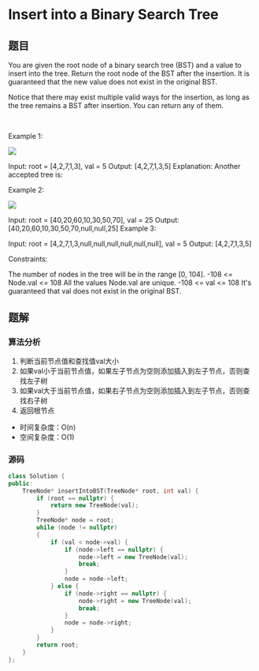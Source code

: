 # Insert into a Binary Search Tree
## 题目
You are given the root node of a binary search tree (BST) and a value to insert into the tree. Return the root node of the BST after the insertion. It is guaranteed that the new value does not exist in the original BST.

Notice that there may exist multiple valid ways for the insertion, as long as the tree remains a BST after insertion. You can return any of them.

 

Example 1:

![](https://assets.leetcode.com/uploads/2020/10/05/insertbst.jpg)


Input: root = [4,2,7,1,3], val = 5
Output: [4,2,7,1,3,5]
Explanation: Another accepted tree is:

Example 2:

![](https://assets.leetcode.com/uploads/2020/10/05/bst.jpg)

Input: root = [40,20,60,10,30,50,70], val = 25
Output: [40,20,60,10,30,50,70,null,null,25]
Example 3:

Input: root = [4,2,7,1,3,null,null,null,null,null,null], val = 5
Output: [4,2,7,1,3,5]
 

Constraints:

The number of nodes in the tree will be in the range [0, 104].
-108 <= Node.val <= 108
All the values Node.val are unique.
-108 <= val <= 108
It's guaranteed that val does not exist in the original BST.

## 题解
### 算法分析
1. 判断当前节点值和查找值val大小
2. 如果val小于当前节点值，如果左子节点为空则添加插入到左子节点，否则查找左子树
3. 如果val大于当前节点值，如果右子节点为空则添加插入到左子节点，否则查找右子树
4. 返回根节点
+ 时间复杂度：O(n)
+ 空间复杂度：O(1)
### 源码
```C++ []
class Solution {
public:
    TreeNode* insertIntoBST(TreeNode* root, int val) {
        if (root == nullptr) {
            return new TreeNode(val);
        }
        TreeNode* node = root;
        while (node != nullptr)
        {
            if (val < node->val) {
                if (node->left == nullptr) {
                    node->left = new TreeNode(val);
                    break;
                }
                node = node->left;
            } else {
                if (node->right == nullptr) {
                    node->right = new TreeNode(val);
                    break;
                }
                node = node->right;
            }
        }
        return root;
    }
};